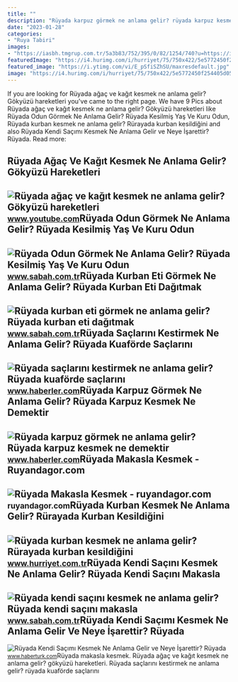 ```yaml
---
title: ""
description: "Rüyada karpuz görmek ne anlama gelir? rüyada karpuz kesmek ne demektir"
date: "2023-01-28"
categories:
- "Ruya Tabiri"
images:
- "https://iasbh.tmgrup.com.tr/5a3b83/752/395/0/82/1254/740?u=https://isbh.tmgrup.com.tr/sbh/2021/08/30/ruyada-kendi-sacini-kesmek-ne-anlama-gelir-ruyada-kendi-sacini-makasla-kesmek-ne-demek-1630305356191.jpg"
featuredImage: "https://i4.hurimg.com/i/hurriyet/75/750x422/5e5772450f254405d052eb1b.jpg"
featured_image: "https://i.ytimg.com/vi/E_pSfiSZhSU/maxresdefault.jpg"
image: "https://i4.hurimg.com/i/hurriyet/75/750x422/5e5772450f254405d052eb1b.jpg"
---
```


If you are looking for Rüyada ağaç ve kağıt kesmek ne anlama gelir? Gökyüzü hareketleri you've came to the right page. We have 9 Pics about Rüyada ağaç ve kağıt kesmek ne anlama gelir? Gökyüzü hareketleri like Rüyada Odun Görmek Ne Anlama Gelir? Rüyada Kesilmiş Yaş Ve Kuru Odun, Rüyada kurban kesmek ne anlama gelir? Rürayada kurban kesildiğini and also Rüyada Kendi Saçımı Kesmek Ne Anlama Gelir ve Neye İşarettir? Rüyada. Read more:

Rüyada Ağaç Ve Kağıt Kesmek Ne Anlama Gelir? Gökyüzü Hareketleri
----------------------------------------------------------------

 ![Rüyada ağaç ve kağıt kesmek ne anlama gelir? Gökyüzü hareketleri](https://i.ytimg.com/vi/E_pSfiSZhSU/maxresdefault.jpg) <small>www.youtube.com</small>Rüyada Odun Görmek Ne Anlama Gelir? Rüyada Kesilmiş Yaş Ve Kuru Odun
--------------------------------------------------------------------

 ![Rüyada Odun Görmek Ne Anlama Gelir? Rüyada Kesilmiş Yaş Ve Kuru Odun](https://iasbh.tmgrup.com.tr/03346d/752/395/0/101/724/481?u=https://isbh.tmgrup.com.tr/sbh/2022/04/29/ruyada-odun-gormek-ne-anlama-gelir-ruyada-kesilmis-yas-ve-kuru-odun-yigini-gormek-toplamak-kesmek-tasimak-anla-1651221942018.jpg) <small>www.sabah.com.tr</small>Rüyada Kurban Eti Görmek Ne Anlama Gelir? Rüyada Kurban Eti Dağıtmak
--------------------------------------------------------------------

 ![Rüyada kurban eti görmek ne anlama gelir? Rüyada kurban eti dağıtmak](https://iasbh.tmgrup.com.tr/ff8418/752/395/0/68/724/448?u=https://isbh.tmgrup.com.tr/sbh/2021/09/07/ruyada-kurban-eti-gormek-ne-anlama-gelir-ruyada-kurban-eti-dagitmak-ne-demek-1631001764055.jpg) <small>www.sabah.com.tr</small>Rüyada Saçlarını Kestirmek Ne Anlama Gelir? Rüyada Kuaförde Saçlarını
---------------------------------------------------------------------

 ![Rüyada saçlarını kestirmek ne anlama gelir? Rüyada kuaförde saçlarını](https://i.hbrcdn.com/haber/2021/06/22/ruyada-sac-kesmek-ne-anlama-gelir-14216548_5640_m.jpg) <small>www.haberler.com</small>Rüyada Karpuz Görmek Ne Anlama Gelir? Rüyada Karpuz Kesmek Ne Demektir
----------------------------------------------------------------------

 ![Rüyada karpuz görmek ne anlama gelir? Rüyada karpuz kesmek ne demektir](https://i.hbrcdn.com/haber/2020/12/31/ruyada-karpuz-gormek-ne-manaya-gelir-ruyada-13836254_1285_amp.jpg) <small>www.haberler.com</small>Rüyada Makasla Kesmek - Ruyandagor.com
--------------------------------------

 ![Rüyada Makasla Kesmek - ruyandagor.com](https://images.ruyandagor.com/2017/04/makasla-kesmek-1344.jpg) <small>ruyandagor.com</small>Rüyada Kurban Kesmek Ne Anlama Gelir? Rürayada Kurban Kesildiğini
-----------------------------------------------------------------

 ![Rüyada kurban kesmek ne anlama gelir? Rürayada kurban kesildiğini](https://i4.hurimg.com/i/hurriyet/75/750x422/5e5772450f254405d052eb1b.jpg) <small>www.hurriyet.com.tr</small>Rüyada Kendi Saçını Kesmek Ne Anlama Gelir? Rüyada Kendi Saçını Makasla
-----------------------------------------------------------------------

 ![Rüyada kendi saçını kesmek ne anlama gelir? Rüyada kendi saçını makasla](https://iasbh.tmgrup.com.tr/5a3b83/752/395/0/82/1254/740?u=https://isbh.tmgrup.com.tr/sbh/2021/08/30/ruyada-kendi-sacini-kesmek-ne-anlama-gelir-ruyada-kendi-sacini-makasla-kesmek-ne-demek-1630305356191.jpg) <small>www.sabah.com.tr</small>Rüyada Kendi Saçımı Kesmek Ne Anlama Gelir Ve Neye İşarettir? Rüyada
--------------------------------------------------------------------

 ![Rüyada Kendi Saçımı Kesmek Ne Anlama Gelir ve Neye İşarettir? Rüyada](https://im.haberturk.com/l/2022/11/22/ver1688552324/3540758/jpg/1920x1080) <small>www.haberturk.com</small>Rüyada makasla kesmek. Rüyada ağaç ve kağıt kesmek ne anlama gelir? gökyüzü hareketleri. Rüyada saçlarını kestirmek ne anlama gelir? rüyada kuaförde saçlarını
